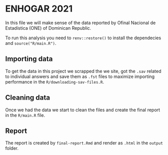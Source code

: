 # ENHOGAR 2021

In this file we will make sense of the data reported by Ofinal Nacional de Estadística (ONE) of Dominican Republic.

To run this analysis you need to  `renv::restore()` to install the dependecies and `source("R/main.R")`.

## Importing data

To get the data in this project we scrapped the we site, got the `.sav` related to individual answers and save them as `.fst` files to maximize importing performance in the `R/downloading-sav-files.R`.

## Cleaning data

Once we had the data we start to clean the files and create the final report in the `R/main.R` file.

## Report

The report is created by `final-report.Rmd` and render as `.html` in the `output` folder.